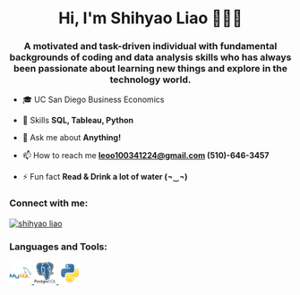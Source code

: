 <h1 align="center">Hi, I'm Shihyao Liao 🙋🏻‍♂️</h1>
<h3 align="center">A motivated and task-driven individual with fundamental backgrounds of coding and data analysis skills who has always been passionate about learning new things and explore in the technology world.</h3>

- 🎓 UC San Diego Business Economics

- 📌 Skills **SQL, Tableau, Python**

- 💬 Ask me about **Anything!**

- 📫 How to reach me **leoo100341224@gmail.com (510)-646-3457**

- ⚡ Fun fact **Read & Drink a lot of water (¬‿¬)**

<h3 align="left">Connect with me:</h3>
<p align="left">
<a href="https://linkedin.com/in/shihyao liao" target="blank"><img align="center" src="https://raw.githubusercontent.com/rahuldkjain/github-profile-readme-generator/master/src/images/icons/Social/linked-in-alt.svg" alt="shihyao liao" height="30" width="40" /></a>
</p>

<h3 align="left">Languages and Tools:</h3>
<p align="left"> <a href="https://www.mysql.com/" target="_blank" rel="noreferrer"> <img src="https://raw.githubusercontent.com/devicons/devicon/master/icons/mysql/mysql-original-wordmark.svg" alt="mysql" width="40" height="40"/> </a> <a href="https://www.postgresql.org" target="_blank" rel="noreferrer"> <img src="https://raw.githubusercontent.com/devicons/devicon/master/icons/postgresql/postgresql-original-wordmark.svg" alt="postgresql" width="40" height="40"/> </a> <a href="https://www.python.org" target="_blank" rel="noreferrer"> <img src="https://raw.githubusercontent.com/devicons/devicon/master/icons/python/python-original.svg" alt="python" width="40" height="40"/> </a> <a href="https://www.scala-lang.org" target="_blank" rel="noreferrer"> 
